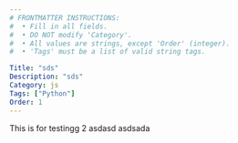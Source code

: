 ```yaml
---
# FRONTMATTER INSTRUCTIONS:
#  • Fill in all fields.
#  • DO NOT modify 'Category'.
#  • All values are strings, except 'Order' (integer).
#  • 'Tags' must be a list of valid string tags.

Title: "sds"
Description: "sds"
Category: js
Tags: ["Python"]
Order: 1
---
```


This is for testingg 2
asdasd
asdsada
